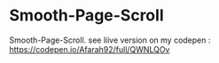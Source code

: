 # Smooth-Page-Scroll
Smooth-Page-Scroll. see liive version on my codepen : https://codepen.io/Afarah92/full/QWNLQOv
